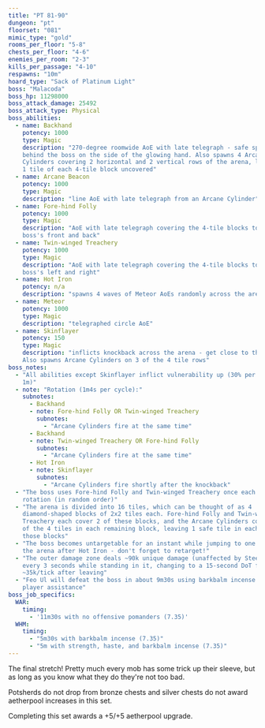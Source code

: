 ```yaml
---
title: "PT 81-90"
dungeon: "pt"
floorset: "081"
mimic_type: "gold"
rooms_per_floor: "5-8"
chests_per_floor: "4-6"
enemies_per_room: "2-3"
kills_per_passage: "4-10"
respawns: "10m"
hoard_type: "Sack of Platinum Light"
boss: "Malacoda"
boss_hp: 11298000
boss_attack_damage: 25492
boss_attack_type: Physical
boss_abilities:
  - name: Backhand
    potency: 1000
    type: Magic
    description: "270-degree roomwide AoE with late telegraph - safe spot is
    behind the boss on the side of the glowing hand. Also spawns 4 Arcane
    Cylinders covering 2 horizontal and 2 vertical rows of the arena, leaving
    1 tile of each 4-tile block uncovered"
  - name: Arcane Beacon
    potency: 1000
    type: Magic
    description: "line AoE with late telegraph from an Arcane Cylinder"
  - name: Fore-hind Folly
    potency: 1000
    type: Magic
    description: "AoE with late telegraph covering the 4-tile blocks to the
    boss's front and back"
  - name: Twin-winged Treachery
    potency: 1000
    type: Magic
    description: "AoE with late telegraph covering the 4-tile blocks to the
    boss's left and right"
  - name: Hot Iron
    potency: n/a
    description: "spawns 4 waves of Meteor AoEs randomly across the arena"
  - name: Meteor
    potency: 1000
    type: Magic
    description: "telegraphed circle AoE"
  - name: Skinflayer
    potency: 150
    type: Magic
    description: "inflicts knockback across the arena - get close to the boss.
    Also spawns Arcane Cylinders on 3 of the 4 tile rows"
boss_notes:
  - "All abilities except Skinflayer inflict vulnerability up (30% per stack,
    1m)"
  - note: "Rotation (1m4s per cycle):"
    subnotes:
      - Backhand
      - note: Fore-hind Folly OR Twin-winged Treachery
        subnotes:
          - "Arcane Cylinders fire at the same time"
      - Backhand
      - note: Twin-winged Treachery OR Fore-hind Folly
        subnotes:
          - "Arcane Cylinders fire at the same time"
      - Hot Iron
      - note: Skinflayer
        subnotes:
          - "Arcane Cylinders fire shortly after the knockback"
  - "The boss uses Fore-hind Folly and Twin-winged Treachery once each per
    rotation (in random order)"
  - "The arena is divided into 16 tiles, which can be thought of as 4
    diamond-shaped blocks of 2x2 tiles each. Fore-hind Folly and Twin-winged
    Treachery each cover 2 of these blocks, and the Arcane Cylinders cover 3
    of the 4 tiles in each remaining block, leaving 1 safe tile in each of
    those blocks"
  - "The boss becomes untargetable for an instant while jumping to one side of
    the arena after Hot Iron - don't forget to retarget!"
  - "The outer damage zone deals ~90k unique damage (unaffected by Steel)
    every 3 seconds while standing in it, changing to a 15-second DoT for
    ~35k/tick after leaving"
  - "Feo Ul will defeat the boss in about 9m30s using barkbalm incense with no
    player assistance"
boss_job_specifics:
  WAR:
    timing:
      - '11m30s with no offensive pomanders (7.35)'
  WHM:
    timing:
      - "5m30s with barkbalm incense (7.35)"
      - "5m with strength, haste, and barkbalm incense (7.35)"
---
```


The final stretch! Pretty much every mob has some trick up their sleeve, but
as long as you know what they do they're not too bad.

Potsherds do not drop from bronze chests and silver chests do not award
aetherpool increases in this set.

Completing this set awards a +5/+5 aetherpool upgrade.
